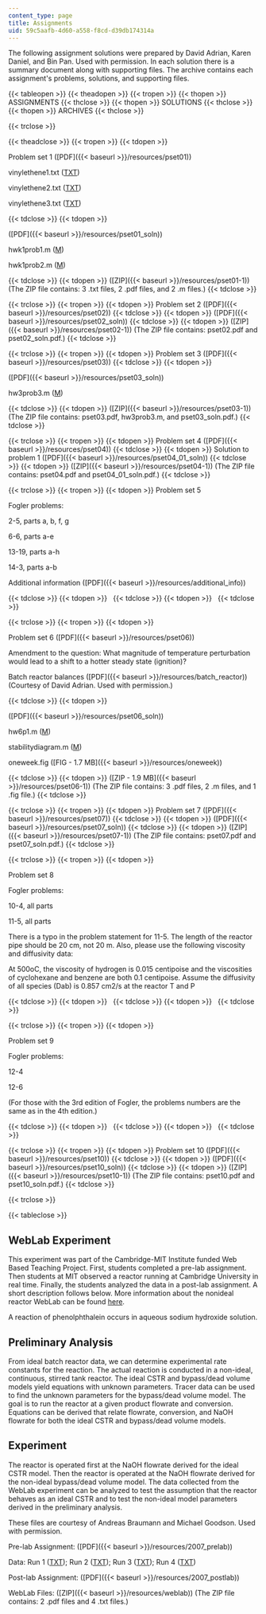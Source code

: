 ```yaml
---
content_type: page
title: Assignments
uid: 59c5aafb-4d60-a558-f8cd-d39db174314a
---
```


The following assignment solutions were prepared by David Adrian, Karen Daniel, and Bin Pan. Used with permission. In each solution there is a summary document along with supporting files. The archive contains each assignment's problems, solutions, and supporting files.

{{< tableopen >}}
{{< theadopen >}}
{{< tropen >}}
{{< thopen >}}
ASSIGNMENTS
{{< thclose >}}
{{< thopen >}}
SOLUTIONS
{{< thclose >}}
{{< thopen >}}
ARCHIVES
{{< thclose >}}

{{< trclose >}}

{{< theadclose >}}
{{< tropen >}}
{{< tdopen >}}


Problem set 1 ([PDF]({{< baseurl >}}/resources/pset01))

vinylethene1.txt ([TXT](/courses/chemical-engineering/10-37-chemical-and-biological-reaction-engineering-spring-2007/assignments/vinylethene1.txt))

vinylethene2.txt ([TXT](/courses/chemical-engineering/10-37-chemical-and-biological-reaction-engineering-spring-2007/assignments/vinylethene2.txt))

vinylethene3.txt ([TXT](/courses/chemical-engineering/10-37-chemical-and-biological-reaction-engineering-spring-2007/assignments/vinylethene3.txt))


{{< tdclose >}}
{{< tdopen >}}


([PDF]({{< baseurl >}}/resources/pset01_soln))

hwk1prob1.m ([M](/courses/chemical-engineering/10-37-chemical-and-biological-reaction-engineering-spring-2007/assignments/hwk1prob1.m))

hwk1prob2.m ([M](/courses/chemical-engineering/10-37-chemical-and-biological-reaction-engineering-spring-2007/assignments/hwk1prob2.m))


{{< tdclose >}}
{{< tdopen >}}
([ZIP]({{< baseurl >}}/resources/pset01-1)) (The ZIP file contains: 3 .txt files, 2 .pdf files, and 2 .m files.)
{{< tdclose >}}

{{< trclose >}}
{{< tropen >}}
{{< tdopen >}}
Problem set 2 ([PDF]({{< baseurl >}}/resources/pset02))
{{< tdclose >}}
{{< tdopen >}}
([PDF]({{< baseurl >}}/resources/pset02_soln))
{{< tdclose >}}
{{< tdopen >}}
([ZIP]({{< baseurl >}}/resources/pset02-1)) (The ZIP file contains: pset02.pdf and pset02\_soln.pdf.)
{{< tdclose >}}

{{< trclose >}}
{{< tropen >}}
{{< tdopen >}}
Problem set 3 ([PDF]({{< baseurl >}}/resources/pset03))
{{< tdclose >}}
{{< tdopen >}}


([PDF]({{< baseurl >}}/resources/pset03_soln))

hw3prob3.m ([M](/courses/chemical-engineering/10-37-chemical-and-biological-reaction-engineering-spring-2007/assignments/hw3prob3.m))


{{< tdclose >}}
{{< tdopen >}}
([ZIP]({{< baseurl >}}/resources/pset03-1)) (The ZIP file contains: pset03.pdf, hw3prob3.m, and pset03\_soln.pdf.)
{{< tdclose >}}

{{< trclose >}}
{{< tropen >}}
{{< tdopen >}}
Problem set 4 ([PDF]({{< baseurl >}}/resources/pset04))
{{< tdclose >}}
{{< tdopen >}}
Solution to problem 1 ([PDF]({{< baseurl >}}/resources/pset04_01_soln))
{{< tdclose >}}
{{< tdopen >}}
([ZIP]({{< baseurl >}}/resources/pset04-1)) (The ZIP file contains: pset04.pdf and pset04\_01\_soln.pdf.)
{{< tdclose >}}

{{< trclose >}}
{{< tropen >}}
{{< tdopen >}}
Problem set 5

Fogler problems:

2-5, parts a, b, f, g

6-6, parts a-e

13-19, parts a-h

14-3, parts a-b

Additional information ([PDF]({{< baseurl >}}/resources/additional_info))


{{< tdclose >}}
{{< tdopen >}}
 
{{< tdclose >}}
{{< tdopen >}}
 
{{< tdclose >}}

{{< trclose >}}
{{< tropen >}}
{{< tdopen >}}


Problem set 6 ([PDF]({{< baseurl >}}/resources/pset06))

Amendment to the question: What magnitude of temperature perturbation would lead to a shift to a hotter steady state (ignition)?

Batch reactor balances ([PDF]({{< baseurl >}}/resources/batch_reactor)) (Courtesy of David Adrian. Used with permission.)


{{< tdclose >}}
{{< tdopen >}}


([PDF]({{< baseurl >}}/resources/pset06_soln))

hw6p1.m ([M](/courses/chemical-engineering/10-37-chemical-and-biological-reaction-engineering-spring-2007/assignments/hw6p1.m))

stabilitydiagram.m ([M](/courses/chemical-engineering/10-37-chemical-and-biological-reaction-engineering-spring-2007/assignments/stabilitydiagram.m))

oneweek.fig ([FIG - 1.7 MB]({{< baseurl >}}/resources/oneweek))


{{< tdclose >}}
{{< tdopen >}}
([ZIP - 1.9 MB]({{< baseurl >}}/resources/pset06-1)) (The ZIP file contains: 3 .pdf files, 2 .m files, and 1 .fig file.)
{{< tdclose >}}

{{< trclose >}}
{{< tropen >}}
{{< tdopen >}}
Problem set 7 ([PDF]({{< baseurl >}}/resources/pset07))
{{< tdclose >}}
{{< tdopen >}}
([PDF]({{< baseurl >}}/resources/pset07_soln))
{{< tdclose >}}
{{< tdopen >}}
([ZIP]({{< baseurl >}}/resources/pset07-1)) (The ZIP file contains: pset07.pdf and pset07\_soln.pdf.)
{{< tdclose >}}

{{< trclose >}}
{{< tropen >}}
{{< tdopen >}}


Problem set 8

Fogler problems:

10-4, all parts

11-5, all parts

There is a typo in the problem statement for 11-5. The length of the reactor pipe should be 20 cm, not 20 m. Also, please use the following viscosity and diffusivity data:

At 500oC, the viscosity of hydrogen is 0.015 centipoise and the viscosities of cyclohexane and benzene are both 0.1 centipoise. Assume the diffusivity of all species (Dab) is 0.857 cm2/s at the reactor T and P


{{< tdclose >}}
{{< tdopen >}}
 
{{< tdclose >}}
{{< tdopen >}}
 
{{< tdclose >}}

{{< trclose >}}
{{< tropen >}}
{{< tdopen >}}


Problem set 9

Fogler problems:

12-4

12-6

(For those with the 3rd edition of Fogler, the problems numbers are the same as in the 4th edition.)


{{< tdclose >}}
{{< tdopen >}}
 
{{< tdclose >}}
{{< tdopen >}}
 
{{< tdclose >}}

{{< trclose >}}
{{< tropen >}}
{{< tdopen >}}
Problem set 10 ([PDF]({{< baseurl >}}/resources/pset10))
{{< tdclose >}}
{{< tdopen >}}
([PDF]({{< baseurl >}}/resources/pset10_soln))
{{< tdclose >}}
{{< tdopen >}}
([ZIP]({{< baseurl >}}/resources/pset10-1)) (The ZIP file contains: pset10.pdf and pset10\_soln.pdf.)
{{< tdclose >}}

{{< trclose >}}

{{< tableclose >}}

WebLab Experiment
-----------------

This experiment was part of the Cambridge-MIT Institute funded Web Based Teaching Project. First, students completed a pre-lab assignment. Then students at MIT observed a reactor running at Cambridge University in real time. Finally, the students analyzed the data in a post-lab assignment. A short description follows below. More information about the nonideal reactor WebLab can be found [here](https://como.cheng.cam.ac.uk/index.php?Page=Research&Section=Weblabs).

A reaction of phenolphthalein occurs in aqueous sodium hydroxide solution.

Preliminary Analysis
--------------------

From ideal batch reactor data, we can determine experimental rate constants for the reaction. The actual reaction is conducted in a non-ideal, continuous, stirred tank reactor. The ideal CSTR and bypass/dead volume models yield equations with unknown parameters. Tracer data can be used to find the unknown parameters for the bypass/dead volume model. The goal is to run the reactor at a given product flowrate and conversion. Equations can be derived that relate flowrate, conversion, and NaOH flowrate for both the ideal CSTR and bypass/dead volume models.

Experiment
----------

The reactor is operated first at the NaOH flowrate derived for the ideal CSTR model. Then the reactor is operated at the NaOH flowrate derived for the non-ideal bypass/dead volume model. The data collected from the WebLab experiment can be analyzed to test the assumption that the reactor behaves as an ideal CSTR and to test the non-ideal model parameters derived in the preliminary analysis.

These files are courtesy of Andreas Braumann and Michael Goodson. Used with permission.

Pre-lab Assignment: ([PDF]({{< baseurl >}}/resources/2007_prelab))

Data: Run 1 ([TXT](/courses/chemical-engineering/10-37-chemical-and-biological-reaction-engineering-spring-2007/assignments/run1.txt)); Run 2 ([TXT](/courses/chemical-engineering/10-37-chemical-and-biological-reaction-engineering-spring-2007/assignments/run2.txt)); Run 3 ([TXT](/courses/chemical-engineering/10-37-chemical-and-biological-reaction-engineering-spring-2007/assignments/run3.txt)); Run 4 ([TXT](/courses/chemical-engineering/10-37-chemical-and-biological-reaction-engineering-spring-2007/assignments/run4.txt))

Post-lab Assignment: ([PDF]({{< baseurl >}}/resources/2007_postlab))

WebLab Files: ([ZIP]({{< baseurl >}}/resources/weblab)) (The ZIP file contains: 2 .pdf files and 4 .txt files.)